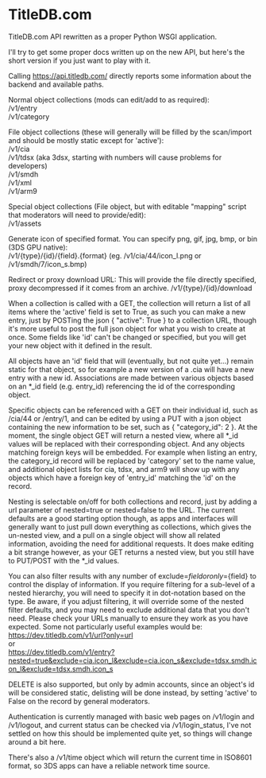 # TitleDB.com

TitleDB.com API rewritten as a proper Python WSGI application. 

I'll try to get some proper docs written up on the new API, but here's the short version if you just want to play with it. 

Calling https://api.titledb.com/ directly reports some information about the backend and available paths. 

Normal object collections (mods can edit/add to as required):  
/v1/entry  
/v1/category  

File object collections (these will generally will be filled by the scan/import and should be mostly static except for 'active'):  
/v1/cia  
/v1/tdsx (aka 3dsx, starting with numbers will cause problems for developers)  
/v1/smdh  
/v1/xml  
/v1/arm9  

Special object collections (File object, but with editable "mapping" script that moderators will need to provide/edit):  
/v1/assets  

Generate icon of specified format. You can specify png, gif, jpg, bmp, or bin (3DS GPU native):  
/v1/{type}/{id}/{field}.{format} (eg. /v1/cia/44/icon_l.png or /v1/smdh/7/icon_s.bmp) 

Redirect or proxy download URL: 
This will provide the file directly specified, proxy decompressed if it comes from an archive.
/v1/{type}/{id}/download  



When a collection is called with a GET, the collection will return a list of all items where the 'active' field is set to True, as such you can make a new entry, just by POSTing the json { "active": True } to a collection URL, though it's more useful to post the full json object for what you wish to create at once. Some fields like 'id' can't be changed or specified, but you will get your new object with it defined in the result.

All objects have an 'id' field that will (eventually, but not quite yet...) remain static for that object, so for example a new version of a .cia will have a new entry with a new id. Associations are made between various objects based on an *_id field (e.g. entry_id) referencing the id of the corresponding object.

Specific objects can be referenced with a GET on their individual id, such as /cia/44 or /entry/1, and can be edited by using a PUT with a json object containing the new information to be set, such as { "category_id": 2 }. At the moment, the single object GET will return a nested view, where all *_id values will be replaced with their corresponding object. And any objects matching foreign keys will be embedded. For example when listing an entry, the category_id record will be replaced by 'category' set to the name value, and additional object lists for cia, tdsx, and arm9 will show up with any objects which have a foreign key of 'entry_id' matching the 'id' on the record.

Nesting is selectable on/off for both collections and record, just by adding a url parameter of nested=true or nested=false to the URL. The current defaults are a good starting option though, as apps and interfaces will generally want to just pull down everything as collections, which gives the un-nested view, and a pull on a single object will show all related information, avoiding the need for additional requests. It does make editing a bit strange however, as your GET returns a nested view, but you still have to PUT/POST with the *_id values.

You can also filter results with any number of exclude=${field} or only=${field} to control the display of information. If you require filtering for a sub-level of a nested hierarchy, you will need to specify it in dot-notation based on the type. Be aware, if you adjust filtering, it will override some of the nested filter defaults, and you may need to exclude additional data that you don't need. Please check your URLs manually to ensure they work as you have expected. Some not particularly useful examples would be:  
https://dev.titledb.com/v1/url?only=url  
or  
https://dev.titledb.com/v1/entry?nested=true&exclude=cia.icon_l&exclude=cia.icon_s&exclude=tdsx.smdh.icon_l&exclude=tdsx.smdh.icon_s  

DELETE is also supported, but only by admin accounts, since an object's id will be considered static, delisting will be done instead, by setting 'active' to False on the record by general moderators.

Authentication is currently managed with basic web pages on /v1/login and /v1/logout, and current status can be checked via /v1/login_status, I've not settled on how this should be implemented quite yet, so things will change around a bit here.

There's also a /v1/time object which will return the current time in ISO8601 format, so 3DS apps can have a reliable network time source.

